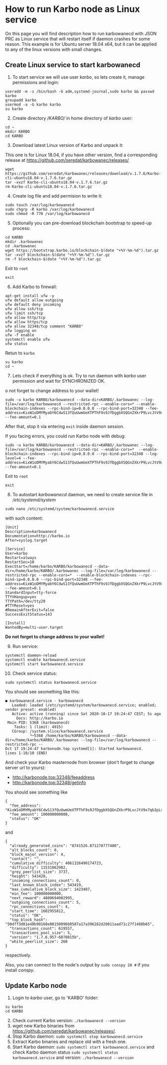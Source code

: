 # How to run Karbo node as Linux service

On this page you will find description how to run karbowanecd with JSON PRC as Linux service that will restart itself if daemon crashes for some reason. This example is for Ubuntu server 18.04 x64, but it can be applied to any of the linux versions with small changes.

## Create Linux service to start karbowanecd

1. To start service we will use user _karbo_, so lets create it, manage permissions and login:

```
useradd -m -s /bin/bash -G adm,systemd-journal,sudo karbo && passwd karbo
groupadd karbo
usermod -a -G karbo karbo
su karbo
```

2. Create directory _/KARBO/_ in home directory of _karbo_ user:

```
cd ~
mkdir KARBO
cd KARBO
```

3. Download latest Linux version of Karbo and unpack it:

This one is for Linux 18.04, if you have other version, find a corresponding release at https://github.com/seredat/karbowanec/releases/

```
wget https://github.com/seredat/karbowanec/releases/download/v.1.7.6/Karbo-cli-ubuntu18.04-v.1.7.6.tar.gz
tar -xvzf Karbo-cli-ubuntu18.04-v.1.7.6.tar.gz
rm Karbo-cli-ubuntu18.04-v.1.7.6.tar.gz
```

4. Create log file and add permision to write it:

```
sudo touch /var/log/karbowanecd
sudo chgrp -R karbo /var/log/karbowanecd
sudo chmod -R 770 /var/log/karbowanecd
```

5. Optionally you can pre-download blockchain bootstrap to speed-up process:

```
cd KARBO
mkdir .karbowanec
cd .karbowanec
wget https://bootstrap.karbo.io/blockchain-$(date "+%Y-%m-%d").tar.gz
tar -xvzf blockchain-$(date "+%Y-%m-%d").tar.gz
rm -f blockchain-$(date "+%Y-%m-%d").tar.gz
```

Exit to `root`
```
exit
```

6. Add Karbo to firewall:

```
apt-get install ufw -y
ufw default allow outgoing
ufw default deny incoming
ufw allow ssh/tcp
ufw limit ssh/tcp
ufw allow http/tcp
ufw allow https/tcp
ufw allow 32348/tcp comment "KARBO"
ufw logging on
ufw -f enable
systemctl enable ufw
ufw status
```

Retun to `karbo`
```
su karbo
cd ~
```

7. Lets check if everything is ok. Try to run daemon with _karbo_ user permission and wait for SYNCHRONIZED OK.

o not forget to change address to your wallet!
```
sudo -u karbo KARBO/karbowanecd --data-dir=KARBO/.karbowanec --log-file=/var/log/karbowanecd --restricted-rpc --enable-cors=* --enable-blockchain-indexes --rpc-bind-ip=0.0.0.0 --rpc-bind-port=32348 --fee-address=KixW1oDMYMyabY6CdwS13fQuUwmUeXTPThF9s9JfDggbXSQGnZXkrP9LvcJtV9x7qb2pLsSobkXWXCrPsGGeC1V6VPBhPva --fee-amount=0.1
```
After that, stop it via entering `exit` inside daemon session.

If you facing errors, you could run Karbo node with debug:
```
sudo -u karbo KARBO/karbowanecd --data-dir=KARBO/.karbowanec --log-file=/var/log/karbowanecd --restricted-rpc --enable-cors=*  --enable-blockchain-indexes --rpc-bind-ip=0.0.0.0 --rpc-bind-port=32348 --log-level=4 --fee-address=KixW1oDMYMyabY6CdwS13fQuUwmUeXTPThF9s9JfDggbXSQGnZXkrP9LvcJtV9x7qb2pLsSobkXWXCrPsGGeC1V6VPBhPva --fee-amount=0.1
```

Exit to `root`
```
exit
```

8. To autostart _karbowanecd_ daemon, we need to create service file in _/etc/systemd/system_

```
sudo nano /etc/systemd/system/karbowanecd.service
```
with such content:
```
[Unit]
Description=karbowanecd
Documentation=http://karbo.io
After=syslog.target

[Service]
User=karbo
Restart=always
RestartSec=10
ExecStart=/home/karbo/KARBO/karbowanecd --data-dir=/home/karbo/KARBO/.karbowanec --log-file=/var/log/karbowanecd --restricted-rpc --enable-cors=*  --enable-blockchain-indexes --rpc-bind-ip=0.0.0.0 --rpc-bind-port=32348 --fee-address=KixW1oDMYMyabY6CdwS13fQuUwmUeXTPThF9s9JfDggbXSQGnZXkrP9LvcJtV9x7qb2pLsSobkXWXCrPsGGeC1V6VPBhPva --fee-amount=0.1
StandardInput=tty-force
TTYVHangup=yes
TTYPath=/dev/tty20
#TTYReset=yes
#RemainAfterExit=false
SuccessExitStatus=143

[Install]
WantedBy=multi-user.target
```

**Do not forget to change address to your wallet!**

9. Run service:

```
systemctl daemon-reload
systemctl enable karbowanecd.service
systemctl start karbowanecd.service
```

10. Check service status:

```
sudo systemctl status karbowanecd.service
```
You should see seomething like this:
```
● karbowanecd.service - karbowanecd
   Loaded: loaded (/etc/systemd/system/karbowanecd.service; enabled; vendor preset: enabled)
   Active: active (running) since Sat 2020-10-17 19:24:47 CEST; 5s ago
     Docs: http://karbo.io
 Main PID: 5368 (karbowanecd)
    Tasks: 1 (limit: 4915)
   CGroup: /system.slice/karbowanecd.service
           └─5368 /home/karbo/KARBO/karbowanecd --data-dir=/home/karbo/KARBO/.karbowanec --log-file=/var/log/karbowanecd --restricted-rpc --
Oct 17 19:24:47 karbonode.top systemd[1]: Started karbowanecd.
lines 1-10/10 (END)
```

And check your Karbo masternode from browser (don't forget to change server url to yours):
- http://karbonode.top:32348/feeaddress
- http://karbonode.top:32348/getinfo

You should see something like
```
{
  "fee_address": "KixW1oDMYMyabY6CdwS13fQuUwmUeXTPThF9s9JfDggbXSQGnZXkrP9LvcJtV9x7qb2pLsSobkXWXCrPsGGeC1V6VPBhPva",
  "fee_amount": 100000000000,
  "status": "OK"
}
```
and
```
{
  "already_generated_coins": "8741526.871278777480",
  "alt_blocks_count": 0,
  "block_major_version": 4,
  "contact": "",
  "cumulative_difficulty": 4061326490174723,
  "difficulty": 11531062982,
  "grey_peerlist_size": 3737,
  "height": 543420,
  "incoming_connections_count": 0,
  "last_known_block_index": 543419,
  "max_cumulative_block_size": 1423487,
  "min_fee": 100000000000,
  "next_reward": 4800694002995,
  "outgoing_connections_count": 5,
  "rpc_connections_count": 4,
  "start_time": 1602955812,
  "status": "OK",
  "top_block_hash": "50dff3d81e48b90168e0015009660587a17a396282d28011aad71c27f1488b65",
  "transactions_count": 619557,
  "transactions_pool_size": 5,
  "version": "1.7.6.957-6070815b",
  "white_peerlist_size": 268
}
```
respectively.

Also, you can connect to the node's output by `sudo conspy 20 #` if you install _conspy_.

## Update Karbo node

1. Login to _karbo_ user, go to 'KARBO' folder:

```
su karbo
cd KARBO
```
2. Check current Karbo version: `./karbowanecd --version`
3. wget new Karbo binaries from https://github.com/seredat/karbowanec/releases/.
4. Stop Karbo daemon: `sudo systemctl stop karbowanecd.service`
5. Extract Karbo binaries and replace old with a fresh one.
6. Start Karbo daemon: `sudo systemctl start karbowanecd.service` and check Karbo daemon status `sudo systemctl status karbowanecd.service` and version: `./karbowanecd --version`
